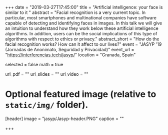 +++
date = "2019-03-27T17:45:00"
title = "Artificial intelligence: your face is similar to it "
abstract = "Facial recognition is a very current topic. In particular, most smartphones and multinational companies 
have software capable of detecting and identifying faces in images. In this talk we will give an intuition to 
understand how they work below these artificial intelligence algorithms. In addition, users can be the social 
implications of this type of algorithms with respect to ethics or privacy."
abstract_short = "How do the facial recognition works? How can it affect to our lives?"
event = "JASYP '19 (Jornadas de Anonimato, Seguridad y Privacidad)"
event_url = "https://interferencias.tech/jasyp/"
location = "Granada, Spain"

selected = false
math = true

url_pdf = ""
url_slides = ""
url_video = ""

# Optional featured image (relative to `static/img/` folder).
[header]
image = "jasyp/Jasyp-header.PNG"
caption = ""

+++
